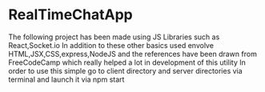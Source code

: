 # RealTimeChatApp
The following project has been made using JS Libraries such as React,Socket.io
In addition to these other basics used envolve HTML,JSX,CSS,express,NodeJS
and the references have been drawn from FreeCodeCamp which really helped a lot in development of this utility
In order to use this simple go to client directory and server directories via terminal and launch it via npm start
